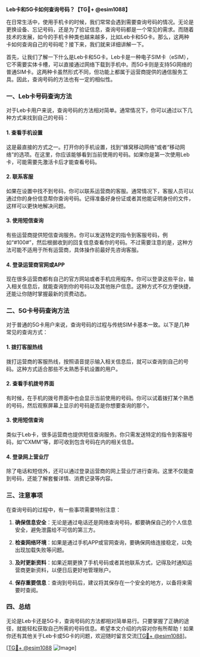 **Leb卡和5G卡如何查询号码？【TG💪+ @esim1088】**

在日常生活中，使用手机卡的时候，我们常常会遇到需要查询号码的情况。无论是更换设备、忘记号码，还是为了验证信息，查询号码都是一个常见的需求。而随着技术的发展，如今的手机卡种类也越来越多，比如Leb卡和5G卡。那么，这两种卡如何查询自己的号码呢？接下来，我们就来详细讲解一下。

首先，让我们了解一下什么是Leb卡和5G卡。Leb卡是一种电子SIM卡（eSIM），它不需要实体卡槽，可以直接通过网络下载到手机中。而5G卡则是支持5G网络的普通SIM卡。这两种卡虽然形式不同，但功能上都属于运营商提供的通信服务工具。因此，查询号码的方法也有一定的相似性。

### **一、Leb卡号码查询方法**

对于Leb卡用户来说，查询号码的方法相对简单。通常情况下，你可以通过以下几种方式来找到自己的号码：

#### **1. 查看手机设置**
这是最直接的方式之一。打开你的手机设置，找到“蜂窝移动网络”或者“移动网络”的选项。在这里，你应该能够看到当前使用的号码。如果你是第一次使用Leb卡，可能需要先激活卡后才能查看号码。

#### **2. 联系客服**
如果在设置中找不到号码，你可以联系运营商的客服。通常情况下，客服人员可以通过你的身份信息帮你查询号码。记得准备好身份证或者其他能证明身份的文件，这样可以更快地解决问题。

#### **3. 使用短信查询**
有些运营商提供短信查询服务。你可以发送特定的指令到客服号码，例如“#100#”，然后根据收到的回复信息查看你的号码。不过需要注意的是，这种方法可能不适用于所有运营商，具体操作前最好先咨询客服。

#### **4. 登录运营商官网或APP**
现在很多运营商都有自己的官方网站或者手机应用程序。你可以登录这些平台，输入相关信息后，就能查询到你的号码以及其他账户信息。这种方式不仅方便快捷，还能让你随时掌握最新的资费动态。

### **二、5G卡号码查询方法**

对于普通的5G卡用户来说，查询号码的过程与传统SIM卡基本一致。以下是几种常见的查询方式：

#### **1. 拨打客服热线**
拨打运营商的客服热线，按照语音提示输入相关信息后，就可以查询到自己的号码。这种方式适合那些不太熟悉手机设置的用户。

#### **2. 查看手机拨号界面**
有时候，在手机的拨号界面中也会显示当前使用的号码。你可以试着拨打某个熟悉的号码，然后观察屏幕上显示的号码是否是你想要查询的那个。

#### **3. 使用短信查询**
类似于Leb卡，很多运营商也提供短信查询服务。你只需发送特定的指令到客服号码，如“CXMM”等，即可收到包含号码在内的相关信息。

#### **4. 登录网上营业厅**
除了电话和短信外，还可以通过登录运营商的网上营业厅进行查询。这里不仅能查到号码，还能了解套餐详情、消费记录等内容。

### **三、注意事项**

在查询号码的过程中，有一些事项需要特别注意：

1. **确保信息安全**：无论是通过电话还是网络查询号码，都要确保自己的个人信息安全，避免泄露给不可信的第三方。
   
2. **检查网络环境**：如果是通过手机APP或官网查询，要确保网络连接稳定，以免出现加载失败等问题。

3. **及时更新资料**：如果近期更换了手机号码或者其他联系方式，记得及时通知运营商更新资料，以便日后更好地管理账户。

4. **保存重要信息**：查询到号码后，建议将其保存在一个安全的地方，以备将来需要时查阅。

### **四、总结**

无论是Leb卡还是5G卡，查询号码的方法都相对简单易行。只要掌握了正确的途径，就能轻松获取自己所需的号码信息。希望本文介绍的内容对你有所帮助！如果你还有其他关于Leb卡或5G卡的问题，欢迎随时留言交流[[TG💪+ @esim1088](https://t.me/s/esim1088)]。

[[TG💪+ @esim1088](https://t.me/s/esim1088) ![Image](https://i.postimg.cc/4NQfJmqS/Snipaste-2025-05-13-00-14-12.png)]